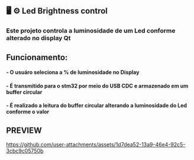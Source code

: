 ## 🖥️ ⚙️ Led Brightness control #

### Este projeto controla a luminosidade de um Led conforme alterado no display Qt

## Funcionamento: 
#### - O usuáro seleciona a % de luminosidade no Display
#### - É transmitido para o stm32 por meio do USB CDC e armazenado em um buffer circular
#### - É realizado a leitura do buffer circular alterando a luminosidade do Led conforme o valor


## PREVIEW 



https://github.com/user-attachments/assets/1d7dea52-13a9-46e4-92c5-3cbc9c05750b




